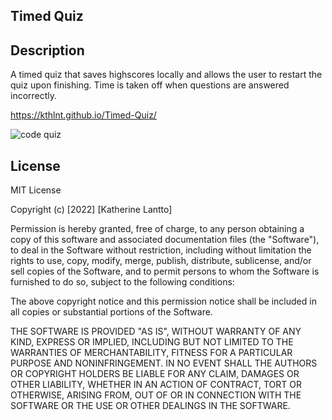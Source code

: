 ## Timed Quiz

## Description

A timed quiz that saves highscores locally and allows the user to restart the quiz upon finishing. Time is taken off when questions are answered incorrectly. 

https://kthlnt.github.io/Timed-Quiz/

![code quiz](https://user-images.githubusercontent.com/116473087/208225643-308b6ac5-01bb-4824-b2a2-f627970812e3.png)

## License

MIT License

Copyright (c) [2022] [Katherine Lantto]

Permission is hereby granted, free of charge, to any person obtaining a copy
of this software and associated documentation files (the "Software"), to deal
in the Software without restriction, including without limitation the rights
to use, copy, modify, merge, publish, distribute, sublicense, and/or sell
copies of the Software, and to permit persons to whom the Software is
furnished to do so, subject to the following conditions:

The above copyright notice and this permission notice shall be included in all
copies or substantial portions of the Software.

THE SOFTWARE IS PROVIDED "AS IS", WITHOUT WARRANTY OF ANY KIND, EXPRESS OR
IMPLIED, INCLUDING BUT NOT LIMITED TO THE WARRANTIES OF MERCHANTABILITY,
FITNESS FOR A PARTICULAR PURPOSE AND NONINFRINGEMENT. IN NO EVENT SHALL THE
AUTHORS OR COPYRIGHT HOLDERS BE LIABLE FOR ANY CLAIM, DAMAGES OR OTHER
LIABILITY, WHETHER IN AN ACTION OF CONTRACT, TORT OR OTHERWISE, ARISING FROM,
OUT OF OR IN CONNECTION WITH THE SOFTWARE OR THE USE OR OTHER DEALINGS IN THE
SOFTWARE.

